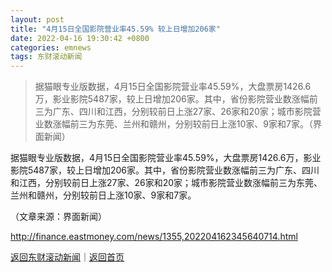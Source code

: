 ```yaml
---
layout: post
title: "4月15日全国影院营业率45.59% 较上日增加206家"
date: 2022-04-16 19:30:42 +0800
categories: emnews
tags: 东财滚动新闻
---
```

> 据猫眼专业版数据，4月15日全国影院营业率45.59%，大盘票房1426.6万，影业影院5487家，较上日增加206家。其中，省份影院营业数涨幅前三为广东、四川和江西，分别较前日上涨27家、26家和20家；城市影院营业数涨幅前三为东莞、兰州和赣州，分别较前日上涨10家、9家和7家。（界面新闻）

<p>据猫眼专业版数据，4月15日全国影院营业率45.59%，大盘票房1426.6万，影业影院5487家，较上日增加206家。其中，省份影院营业数涨幅前三为广东、四川和江西，分别较前日上涨27家、26家和20家；城市影院营业数涨幅前三为东莞、兰州和赣州，分别较前日上涨10家、9家和7家。</p><p class="em_media">（文章来源：界面新闻）</p>

<http://finance.eastmoney.com/news/1355,202204162345640714.html>

[返回东财滚动新闻](//finews.withounder.com/emnews/)｜[返回首页](//finews.withounder.com/)